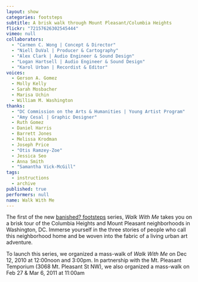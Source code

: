 ```yaml
---
layout: show
categories: footsteps
subtitle: A brisk walk through Mount Pleasant/Columbia Heights
flickr: "72157626302545444"
vimeo: null
collaborators: 
  - "Carmen C. Wong | Concept & Director"
  - "Niell DuVal | Producer & Cartography"
  - "Alex Clark | Audio Engineer & Sound Design"
  - "Logan Hartsell | Audio Engineer & Sound Design"
  - "Karol Urban | Recordist & Editor"
voices: 
  - Gerson A. Gomez
  - Molly Kelly
  - Sarah Mosbacher
  - Marisa Uchin
  - William M. Washington
thanks: 
  - "DC Commission on the Arts & Humanities | Young Artist Program"
  - "Amy Cesal | Graphic Designer"
  - Ruth Gomez
  - Daniel Harris
  - Barrett Jones
  - Melissa Krodman
  - Joseph Price
  - "Otis Ramzey-Zoe"
  - Jessica Seo
  - Anna Smith
  - "Samantha Vick-McGill"
tags: 
  - instructions
  - archive
published: true
performers: null
name: Walk With Me
---
```


The first of the new [banished? footsteps]({{site.baseurl}}/footsteps) series, _Walk With Me_ takes you on a brisk tour of the Columbia Heights and Mount Pleasant neighborhoods in Washington, DC. Immerse yourself in the three stories of people who call this neighborhood home and be woven into the fabric of a living urban art adventure.

To launch this series, we organized a mass-walk of _Walk With Me_ on Dec 12, 2010 at 12:00noon and 3:00pm. In partnership with the Mt. Pleasant Temporium (3068 Mt. Pleasant St NW), we also organized a mass-walk on Feb 27 & Mar 6, 2011 at 11:00am